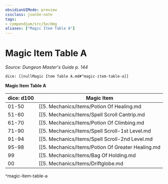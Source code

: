 ```yaml
---
obsidianUIMode: preview
cssclass: json5e-note
tags:
- compendium/src/5e/dmg
aliases: ["Magic Item Table A"]
---
```

# Magic Item Table A
*Source: Dungeon Master's Guide p. 144* 

`dice: [[nullMagic Item Table A.md#^magic-item-table-a]]`

**Magic Item Table A**

| dice: d100 | Magic Item |
|------------|------------|
| 01-50 | [[5. Mechanics/Items/Potion Of Healing.md|Potion of healing]] |
| 51-60 | [[5. Mechanics/Items/Spell Scroll Cantrip.md|Spell scroll (cantrip)]] |
| 61-70 | [[5. Mechanics/Items/Potion Of Climbing.md|Potion of climbing]] |
| 71-90 | [[5. Mechanics/Items/Spell Scroll-1st Level.md|Spell scroll (1st level)]] |
| 91-94 | [[5. Mechanics/Items/Spell Scroll-2nd Level.md|Spell scroll (2nd level)]] |
| 95-98 | [[5. Mechanics/Items/Potion Of Greater Healing.md|Potion of greater healing]] |
| 99 | [[5. Mechanics/Items/Bag Of Holding.md|Bag of holding]] |
| 00 | [[5. Mechanics/Items/Driftglobe.md|Driftglobe]] |
^magic-item-table-a